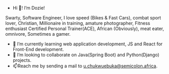 -  Hi 👋! I’m Dozie!


Swarty, Software Engineer, I love speed (Bikes & Fast Cars), combat sport lover, Christian, Millionaire in training, 
amature photographer, Fitness enthusiast Certified Personal Trainer(ACE), African (Obviously), meat eater, omnivore, Sometimes a gamer.

- 🌱 I’m currently learning web application development, JS and React for Front-End development.
- 💞️ I’m looking to collaborate on Java(Spring Boot) and Python(Django) projects.
- 📫Reach me by sending a mail to u.chukwuebuka@semicolon.africa.
 
<!---
⚡ Fun fact: 
CodaGott/CodaGott is a ✨ special ✨ repository because its `README.md` (this file) appears on your GitHub profile.
You can click the Preview link to take a look at your changes.
--->

